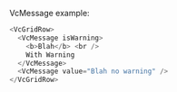 VcMessage example:

```js
<VcGridRow>
  <VcMessage isWarning>
    <b>Blah</b> <br />
    With Warning
  </VcMessage>
  <VcMessage value="Blah no warning" />
</VcGridRow>
```
